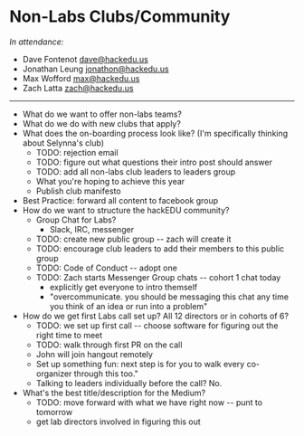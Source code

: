 # Non-Labs Clubs/Community

_In attendance:_

- Dave Fontenot <dave@hackedu.us>
- Jonathan Leung <jonathon@hackedu.us>
- Max Wofford <max@hackedu.us>
- Zach Latta <zach@hackedu.us>

-------------------------------------------------------------------------------

- What do we want to offer non-labs teams?
- What do we do with new clubs that apply?
- What does the on-boarding process look like? (I'm specifically thinking about
  Selynna's club)
  - TODO: rejection email
  - TODO: figure out what questions their intro post should answer
  - TODO: add all non-labs club leaders to leaders group
  - What you're hoping to achieve this year
  - Publish club manifesto
- Best Practice: forward all content to facebook group
- How do we want to structure the hackEDU community?
  - Group Chat for Labs?
    - Slack, IRC, messenger
  - TODO: create new public group -- zach will create it
  - TODO: encourage club leaders to add their members to this public group
  - TODO: Code of Conduct -- adopt one
  - TODO: Zach starts Messenger Group chats -- cohort 1 chat today
    - explicitly get everyone to intro themself
    - "overcommunicate. you should be messaging this chat any time you think of
      an idea or run into a problem"
- How do we get first Labs call set up? All 12 directors or in cohorts of 6?
  - TODO: we set up first call -- choose software for figuring out the right
    time to meet
  - TODO: walk through first PR on the call
  - John will join hangout remotely
  - Set up something fun: next step is for you to walk every co-organizer
    through this too."
  - Talking to leaders individually before the call? No.
- What's the best title/description for the Medium?
  - TODO: move forward with what we have right now -- punt to tomorrow
  - get lab directors involved in figuring this out
